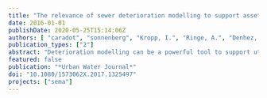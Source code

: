 ```yaml
---
title: "The relevance of sewer deterioration modelling to support asset management strategies"
date: 2016-01-01
publishDate: 2020-05-25T15:14:06Z
authors: [ "caradot", "sonnenberg", "Kropp, I.", "Ringe, A.", "Denhez, S.", "Hartmann, A.", "rouault" ]
publication_types: ["2"]
abstract: "Deterioration modelling can be a powerful tool to support utilities in planning efficient sewer rehabilitation strategies. However, the benefits of using deterioration models are still to be demonstrated to increase the confidence of utilities toward simulation results. This study aims at assessing the performance of a statistical deterioration model to estimate the current condition and predict the future deterioration of the network. The quality of prediction of the deterioration model GompitZ has been assessed using the extensive dataset of 35,826 inspections of the city of Braunschweig in Germany. The performance of the statistical model has been compared with the performance of a simple model based only on the condition of observed sewers. Results show that the statistical model performs much better than the simple model for simulating the deterioration of the network. The findings highlight the relevance of using modelling tools to simulate sewer deterioration and support strategic asset management."
featured: false
publication: "*Urban Water Journal*"
doi: "10.1080/1573062X.2017.1325497"
projects: ["sema"]
---
```


